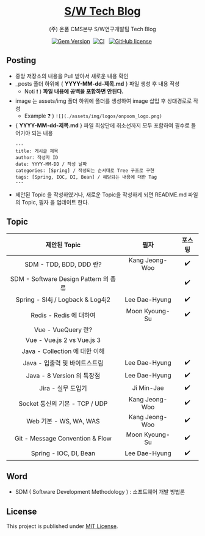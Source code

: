 <!-- markdownlint-disable-next-line -->
<div align="center">

  <!-- markdownlint-disable-next-line -->

# [S/W Tech Blog](https://onpoomswteam.github.io/)

(주) 온품 CMS본부 S/W연구개발팀 Tech Blog

[![Gem Version](https://img.shields.io/gem/v/jekyll-theme-chirpy?color=brightgreen)][gem]&nbsp;
[![CI](https://github.com/cotes2020/jekyll-theme-chirpy/actions/workflows/ci.yml/badge.svg?branch=master&event=push)][ci]
&nbsp;
[![GitHub license](https://img.shields.io/github/license/cotes2020/jekyll-theme-chirpy.svg)][license]&nbsp;

</div>

## Posting

- 중앙 저장소의 내용을 Pull 받아서 새로운 내용 확인
- \_posts 폴더 하위에 { **YYYY-MM-dd-제목.md** } 파일 생성 후 내용 작성
  - Noti :exclamation: ) **파일 내용에 공백을 포함하면 안된다.**
- image 는 assets/img 폴더 하위에 폴더를 생성하여 image 삽입 후 상대경로로 작성 <br/>
  - Example :question: ) `![](./assets/img/logos/onpoom_logo.png)`
- { **YYYY-MM-dd-제목.md** } 파일 최상단에 취소선까지 모두 포함하여 필수로 들어가야 되는 내용
  ```
  ---
  title: 게시글 제목
  author: 작성자 ID
  date: YYYY-MM-DD / 작성 날짜
  categories: [Spring] / 작성되는 순서대로 Tree 구조로 구현
  tags: [Spring, IOC, DI, Bean] / 해당되는 내용에 대한 Tag
  ---
  ```
- 제안된 Topic 을 작성하였거나, 새로운 Topic을 작성하게 되면 README.md 파일의 Topic, 필자 을 업데이트 한다.

## Topic

|             제안된 Topic              |      필자      |       포스팅       |
| :-----------------------------------: | :------------: | :----------------: |
|        SDM - TDD, BDD, DDD 란?        | Kang Jeong-Woo | :heavy_check_mark: |
| SDM - Software Design Pattern 의 종류 |                | :heavy_check_mark: |
|   Spring - Sl4j / Logback & Log4j2    | Lee Dae-Hyung  | :heavy_check_mark: |
|        Redis - Redis 에 대하여        | Moon Kyoung-Su | :heavy_check_mark: |
|          Vue - VueQuery 란?           |                |                    |
|      Vue - Vue.js 2 vs Vue.js 3       |                |                    |
|    Java - Collection 에 대한 이해     |                |                    |
|     Java - 입출력 및 바이트스트림     | Lee Dae-Hyung  | :heavy_check_mark: |
|      Java - 8 Version 의 특장점       | Lee Dae-Hyung  | :heavy_check_mark: |
|          Jira - 실무 도입기           |   Ji Min-Jae   | :heavy_check_mark: |
|    Socket 통신의 기본 - TCP / UDP     | Kang Jeong-Woo | :heavy_check_mark: |
|        Web 기본 - WS, WA, WAS         | Kang Jeong-Woo | :heavy_check_mark: |
|    Git - Message Convention & Flow    | Moon Kyoung-Su | :heavy_check_mark: |
|        Spring - IOC, DI, Bean         | Lee Dae-Hyung  | :heavy_check_mark: |

## Word

- SDM ( Software Development Methodology ) : 소프트웨어 개발 방법론

## License

This project is published under [MIT License][license].

[gem]: https://rubygems.org/gems/jekyll-theme-chirpy
[ci]: https://github.com/cotes2020/jekyll-theme-chirpy/actions/workflows/ci.yml?query=event%3Apush+branch%3Amaster
[license]: https://github.com/cotes2020/jekyll-theme-chirpy/blob/master/LICENSE
